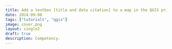 ```yaml
---
title: Add a textbox [title and data citation] to a map in the QGIS print layout
date: 2024-09-08
tags: ["tutorials", "qgis"]
image: cover.png
layout: single2
draft: true
description: Competency.
---
```

